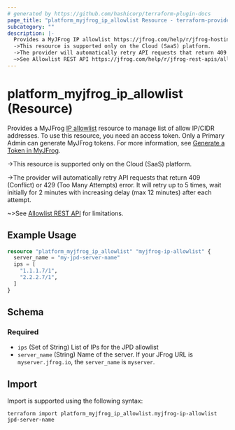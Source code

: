 ```yaml
---
# generated by https://github.com/hashicorp/terraform-plugin-docs
page_title: "platform_myjfrog_ip_allowlist Resource - terraform-provider-platform"
subcategory: ""
description: |-
  Provides a MyJFrog IP allowlist https://jfrog.com/help/r/jfrog-hosting-models-documentation/configure-the-ip/cidr-allowlist resource to manage list of allow IP/CIDR addresses. To use this resource, you need an access token. Only a Primary Admin can generate MyJFrog tokens. For more information, see Generate a Token in MyJFrog https://jfrog.com/help/r/jfrog-hosting-models-documentation/generate-a-token-in-myjfrog.
  ->This resource is supported only on the Cloud (SaaS) platform.
  ->The provider will automatically retry API requests that return 409 (Conflict) or 429 (Too Many Attempts) error. It will retry up to 5 times, wait initially for 2 minutes with increasing delay (max 12 minutes) after each attempt.
  ~>See Allowlist REST API https://jfrog.com/help/r/jfrog-rest-apis/allowlist-rest-api for limitations.
---
```


# platform_myjfrog_ip_allowlist (Resource)

Provides a MyJFrog [IP allowlist](https://jfrog.com/help/r/jfrog-hosting-models-documentation/configure-the-ip/cidr-allowlist) resource to manage list of allow IP/CIDR addresses. To use this resource, you need an access token. Only a Primary Admin can generate MyJFrog tokens. For more information, see [Generate a Token in MyJFrog](https://jfrog.com/help/r/jfrog-hosting-models-documentation/generate-a-token-in-myjfrog).

->This resource is supported only on the Cloud (SaaS) platform.

->The provider will automatically retry API requests that return 409 (Conflict) or 429 (Too Many Attempts) error. It will retry up to 5 times, wait initially for 2 minutes with increasing delay (max 12 minutes) after each attempt.

~>See [Allowlist REST API](https://jfrog.com/help/r/jfrog-rest-apis/allowlist-rest-api) for limitations.

## Example Usage

```terraform
resource "platform_myjfrog_ip_allowlist" "myjfrog-ip-allowlist" {
  server_name = "my-jpd-server-name"
  ips = [
    "1.1.1.7/1",
    "2.2.2.7/1",
  ]
}
```

<!-- schema generated by tfplugindocs -->
## Schema

### Required

- `ips` (Set of String) List of IPs for the JPD allowlist
- `server_name` (String) Name of the server. If your JFrog URL is `myserver.jfrog.io`, the `server_name` is `myserver`.

## Import

Import is supported using the following syntax:

```shell
terraform import platform_myjfrog_ip_allowlist.myjfrog-ip-allowlist jpd-server-name
```
